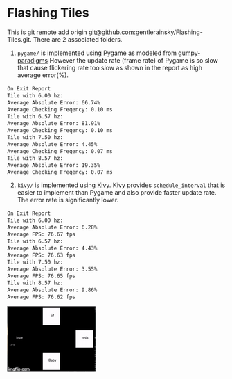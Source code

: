 # Flashing Tiles

This is git remote add origin git@github.com:gentlerainsky/Flashing-Tiles.git. There are 2 associated folders.

1. `pygame/` is implemented using [Pygame](https://github.com/pygame/pygame) as modeled from [gumpy-paradigms](https://github.com/gumpy-bci/gumpy-paradigms) However the update
rate (frame rate) of Pygame is so slow that cause flickering rate too slow as shown in the report as high average error(%).
 
```
On Exit Report
Tile with 6.00 hz:
Average Absolute Error: 66.74%
Average Checking Freqency: 0.10 ms
Tile with 6.57 hz:
Average Absolute Error: 81.91%
Average Checking Freqency: 0.10 ms
Tile with 7.50 hz:
Average Absolute Error: 4.45%
Average Checking Freqency: 0.07 ms
Tile with 8.57 hz:
Average Absolute Error: 19.35%
Average Checking Freqency: 0.07 ms
```

2. `kivy/` is implemented using [Kivy](https://github.com/kivy/kivy). Kivy provides `schedule_interval` that is easier
to implement than Pygame and also provide faster update rate. The error rate is significantly lower.

```
On Exit Report
Tile with 6.00 hz:
Average Absolute Error: 6.28%
Average FPS: 76.67 fps
Tile with 6.57 hz:
Average Absolute Error: 4.43%
Average FPS: 76.63 fps
Tile with 7.50 hz:
Average Absolute Error: 3.55%
Average FPS: 76.65 fps
Tile with 8.57 hz:
Average Absolute Error: 9.86%
Average FPS: 76.62 fps
```

![](demo.gif)
